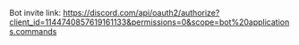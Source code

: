 Bot invite link:
https://discord.com/api/oauth2/authorize?client_id=1144740857619161133&permissions=0&scope=bot%20applications.commands
